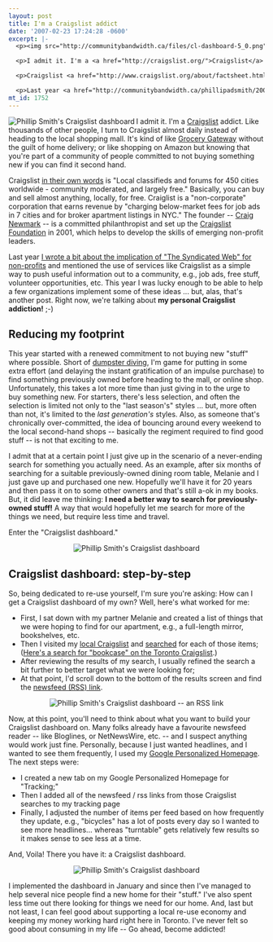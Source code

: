 ```yaml
---
layout: post
title: I'm a Craigslist addict
date: '2007-02-23 17:24:28 -0600'
excerpt: |-
  <p><img src="http://communitybandwidth.ca/files/cl-dashboard-5_0.png" alt="Phillip Smith's Craigslist dashboard" align="left" /></p>

  <p>I admit it. I'm a <a href="http://craigslist.org/">Craigslist</a> addict. Like thousands of other people, I turn to Craigslist almost daily instead of heading to the local shopping mall. It's kind of like <a href="http://www.grocerygateway.com/">Grocery Gateway</a> without the guilt of home delivery; or like shopping on Amazon but knowing that you're part of a community of people committed to not buying something new if you can find it second hand.</p>

  <p>Craigslist <a href="http://www.craigslist.org/about/factsheet.html">in their own words</a> is "Local classifieds and forums for 450 cities worldwide - community moderated, and largely free." Basically, you can buy and sell almost anything, locally, for free. Craiglist is a "non-corporate" corporation that earns revenue by "charging below-market fees for job ads in 7 cities and for broker apartment listings in NYC." The founder -- <a href="http://www.cnewmark.com/">Craig Newmark</a> -- is a committed philanthropist and set up the <a href="http://craigslistfoundation.org/">Craigslist Foundation</a> in 2001, which helps to develop the skills of emerging non-profit leaders.</p>

  <p>Last year <a href="http://communitybandwidth.ca/phillipadsmith/2006-year-of-the-syndicated-web">I wrote a bit about the implication of "The Syndicated Web" for non-profits</a> and mentioned the use of services like Craigslist as a simple way to push useful information out to a community, e.g., job ads, free stuff, volunteer opportunities, etc. This year I was lucky enough to be able to help a few organizations implement some of these ideas ... but, alas, that's another post. Right now, we're talking about <strong>my personal Craigslist addiction!</strong>  ;-)</p>
mt_id: 1752
---
```

<p><img src="http://communitybandwidth.ca/files/cl-dashboard-5_0.png" alt="Phillip Smith's Craigslist dashboard" align="left" /></p>

<p>I admit it. I'm a <a href="http://craigslist.org/">Craigslist</a> addict. Like thousands of other people, I turn to Craigslist almost daily instead of heading to the local shopping mall. It's kind of like <a href="http://www.grocerygateway.com/">Grocery Gateway</a> without the guilt of home delivery; or like shopping on Amazon but knowing that you're part of a community of people committed to not buying something new if you can find it second hand.</p>

<p>Craigslist <a href="http://www.craigslist.org/about/factsheet.html">in their own words</a> is "Local classifieds and forums for 450 cities worldwide - community moderated, and largely free." Basically, you can buy and sell almost anything, locally, for free. Craiglist is a "non-corporate" corporation that earns revenue by "charging below-market fees for job ads in 7 cities and for broker apartment listings in NYC." The founder -- <a href="http://www.cnewmark.com/">Craig Newmark</a> -- is a committed philanthropist and set up the <a href="http://craigslistfoundation.org/">Craigslist Foundation</a> in 2001, which helps to develop the skills of emerging non-profit leaders.</p>

<p>Last year <a href="http://communitybandwidth.ca/phillipadsmith/2006-year-of-the-syndicated-web">I wrote a bit about the implication of "The Syndicated Web" for non-profits</a> and mentioned the use of services like Craigslist as a simple way to push useful information out to a community, e.g., job ads, free stuff, volunteer opportunities, etc. This year I was lucky enough to be able to help a few organizations implement some of these ideas ... but, alas, that's another post. Right now, we're talking about <strong>my personal Craigslist addiction!</strong>  ;-)</p>

<!--break-->

<h2>Reducing my footprint</h2>

<p>This year started with a renewed commitment to not buying new "stuff" where possible. Short of <a href="http://en.wikipedia.org/wiki/Dumpster_diving">dumpster diving</a>, I'm game for putting in some extra effort (and delaying the instant gratification of an impulse purchase) to find something previously owned before heading to the mall, or online shop. Unfortunately, this takes a lot more time than just giving in to the urge to buy something new. For starters, there's less selection, and often the selection is limited not only to the "last season's" styles ... but, more often than not, it's limited to the <em>last generation's</em> styles. Also, as someone that's chronically over-committed, the idea of bouncing around every weekend to the local second-hand shops -- basically the regiment required to find good stuff -- is not that exciting to me.</p>

<p>I admit that at a certain point I just give up in the scenario of a never-ending search for something you actually need. As an example, after six months of searching for a suitable previously-owned dining room table, Melanie and I just gave up and purchased one new. Hopefully we'll have it for 20 years and then pass it on to some other owners and that's still a-ok in my books. But, it did leave me thinking: <strong>I need a better way to search for previously-owned stuff!</strong> A way that would hopefully let me search for more of the things we need, but require less time and travel.</p>

<p>Enter the "Craigslist dashboard."</p>

<div align="center"><img src="http://communitybandwidth.ca/files/cl-dashboard-1-1.png" alt="Phillip Smith's Craigslist dashboard" /></div>

<h2>Craigslist dashboard: step-by-step</h2>

<p>So, being dedicated to re-use yourself, I'm sure you're asking: How can I get a Craigslist dashboard of my own? Well, here's what worked for me:</p>

<ul>
<li>First, I sat down with my partner Melanie and created a list of things that we were hoping to find for our apartment, e.g., a full-length mirror, bookshelves, etc.</li>
<li>Then I visited my <a href="http://toronto.craigslist.org/">local Craigslist</a> and <a href="http://toronto.craigslist.org/about/help/search">searched</a> for each of those items; (<a href="http://toronto.craigslist.org/search/sss?query=bookcase">Here's a search for "bookcase" on the Toronto Craigslist</a>.)</li>
<li>After reviewing the results of my search, I usually refined the search a bit further to better target what we were looking for;</li>
<li>At that point, I'd scroll down to the bottom of the results screen and find the <a href="http://www.craigslist.org/about/rss.html">newsfeed (RSS) link</a>.</li>
</ul>

<div align="center"><img src="http://communitybandwidth.ca/files/cl-dashboard-4.png" alt="Phillip Smith's Craigslist dashboard -- an RSS link" /></div>

<p>Now, at this point, you'll need to think about what you want to build your Craigslist dashboard on. Many folks already have a favourite newsfeed reader -- like Bloglines, or NetNewsWire, etc. -- and I suspect anything would work just fine. Personally, because I just wanted headlines, and I wanted to see them frequently, I used my <a href="http://www.google.com/support/bin/topic.py?topic=1592">Google Personalized Homepage</a>. The next steps were:</p>

<ul>
<li>I created a new tab on my Google Personalized Homepage for "Tracking;"</li>
<li>Then I added all of the newsfeed / rss links from those Craigslist searches to my tracking page</li>
<li>Finally, I adjusted the number of items per feed based on how frequently they update, e.g., "bicycles" has a lot of posts every day so I wanted to see more headlines... whereas "turntable" gets relatively few results so it makes sense to see less at a time.</li>
</ul>

<p>And, Voila! There you have it: a Craigslist dashboard.</p>

<div align="center"><img src="http://communitybandwidth.ca/files/cl-dashboard-2.png" alt="Phillip Smith's Craigslist dashboard" /></div>

<p>I implemented the dashboard in January and since then I've managed to help several nice people find a new home for their "stuff." I've also spent less time out there looking for things we need for our home. And, last but not least, I can feel good about supporting a local re-use economy and keeping my money working hard right here in Toronto. I've never felt so good about consuming in my life -- Go ahead, become addicted!</p>
